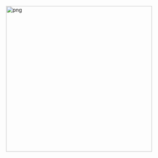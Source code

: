 <img align="center" alt="png" src="https://assets.website-files.com/5e51c674258ffe10d286d30a/5e53599be35d38774267afad_peep-68.png" width="400px" />
